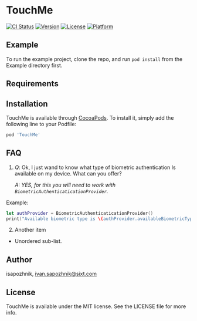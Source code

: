 # TouchMe

[![CI Status](https://img.shields.io/travis/isapozhnik/TouchMe.svg?style=flat)](https://travis-ci.org/isapozhnik/TouchMe)
[![Version](https://img.shields.io/cocoapods/v/TouchMe.svg?style=flat)](https://cocoapods.org/pods/TouchMe)
[![License](https://img.shields.io/cocoapods/l/TouchMe.svg?style=flat)](https://cocoapods.org/pods/TouchMe)
[![Platform](https://img.shields.io/cocoapods/p/TouchMe.svg?style=flat)](https://cocoapods.org/pods/TouchMe)

## Example

To run the example project, clone the repo, and run `pod install` from the Example directory first.

## Requirements

## Installation

TouchMe is available through [CocoaPods](https://cocoapods.org). To install
it, simply add the following line to your Podfile:

```ruby
pod 'TouchMe'
```

## FAQ
1. *Q*: Ok, I just wand to know what type of biometric authentication Is available on my device. What can you offer?

   *A: YES, for this you will need to work with `BiometricAuthenticaticationProvider`.*

Example: 
```swift
let authProvider = BiometricAuthenticaticationProvider()
print("Available biometric type is \(authProvider.availableBiometricType)")
```
2. Another item
* Unordered sub-list. 


## Author

isapozhnik, ivan.sapozhnik@sixt.com

## License

TouchMe is available under the MIT license. See the LICENSE file for more info.



